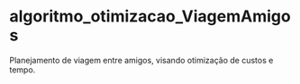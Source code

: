 # algoritmo_otimizacao_ViagemAmigos
Planejamento de viagem entre amigos, visando otimização de custos e tempo.
